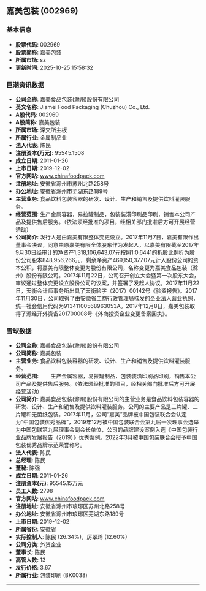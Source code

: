 ## 嘉美包装 (002969)

### 基本信息

- **股票代码**: 002969
- **股票简称**: 嘉美包装
- **所属市场**: sz
- **更新时间**: 2025-10-25 15:58:32

### 巨潮资讯数据

- **公司全称**: 嘉美食品包装(滁州)股份有限公司
- **英文名称**: Jiamei Food Packaging (Chuzhou) Co., Ltd.
- **A股代码**: 002969
- **A股简称**: 嘉美包装
- **所属市场**: 深交所主板
- **所属行业**: 金属制品业
- **法人代表**: 陈民
- **注册资本(万元)**: 95545.1508
- **成立日期**: 2011-01-26
- **上市日期**: 2019-12-02
- **官方网站**: www.chinafoodpack.com
- **注册地址**: 安徽省滁州市苏州北路258号
- **办公地址**: 安徽省滁州市芜湖东路189号
- **主营业务**: 食品饮料包装容器的研发、设计、生产和销售及提供饮料灌装服务。
- **经营范围**: 生产金属容器，易拉罐制品，包装装潢印刷品印刷，销售本公司产品及提供售后服务。（依法须经批准的项目，经相关部门批准后方可开展经营活动）
- **公司简介**: 发行人是由嘉美有限整体变更设立。2017年11月7日，嘉美有限作出董事会决议，同意由原嘉美有限全体股东作为发起人，以嘉美有限截至2017年9月30日经审计的净资产1,318,106,643.07元按照1:0.6441的折股比例折为股份公司股本848,956,266元，剩余净资产469,150,377.07元计入股份公司的资本公积，将嘉美有限整体变更为股份有限公司，名称变更为嘉美食品包装（滁州）股份有限公司。2017年11月22日，公司召开创立大会暨第一次股东大会，审议通过整体变更设立股份公司的议案，并签署了发起人协议。2017年11月22日，天衡会计师事务所出具了天衡验字（2017）00142号《验资报告》。2017年11月30日，公司取得了由安徽省工商行政管理局核发的企业法人营业执照，统一社会信用代码为91341100568963053A。2017年12月8日，嘉美包装取得了滁经开外资备201700008号《外商投资企业变更备案回执》。

### 雪球数据

- **公司全称**: 嘉美食品包装(滁州)股份有限公司
- **公司简称**: 嘉美包装
- **主营业务**: 食品饮料包装容器的研发、设计、生产和销售及提供饮料灌装服务。
- **经营范围**: 　　生产金属容器，易拉罐制品，包装装潢印刷品印刷，销售本公司产品及提供售后服务。（依法须经批准的项目，经相关部门批准后方可开展经营活动）
- **公司简介**: 嘉美食品包装(滁州)股份有限公司的主营业务是食品饮料包装容器的研发、设计、生产和销售及提供饮料灌装服务。公司的主要产品是三片罐、二片罐和无菌纸包装。2017年11月，公司“嘉美”品牌被中国包装联合会认定为“中国包装优秀品牌”，2019年12月被中国包装联合会第九届一次理事会选举为中国包联第九届理事会副会长单位，公司的品牌建设案例入选《中国包装行业品牌发展报告（2019）》优秀案例。2022年3月被中国包装联合会授予中国包装优秀品牌示范荣誉称号。
- **法人代表**: 陈民
- **总经理**: 陈民
- **董秘**: 陈强
- **成立日期**: 2011-01-26
- **注册资本(元)**: 95545.15万元
- **员工人数**: 2798
- **官方网站**: www.chinafoodpack.com
- **注册地址**: 安徽省滁州市琅琊区苏州北路258号
- **办公地址**: 安徽省滁州市琅琊区芜湖东路189号
- **上市日期**: 2019-12-02
- **所属省份**: 安徽省
- **实际控制人**: 陈民 (26.34%)，厉翠玲 (12.60%)
- **公司分类**: 外资企业
- **董事长**: 陈民
- **高管人数**: 13
- **发行价格**: 3.67
- **所属行业**: 包装印刷 (BK0038)

---